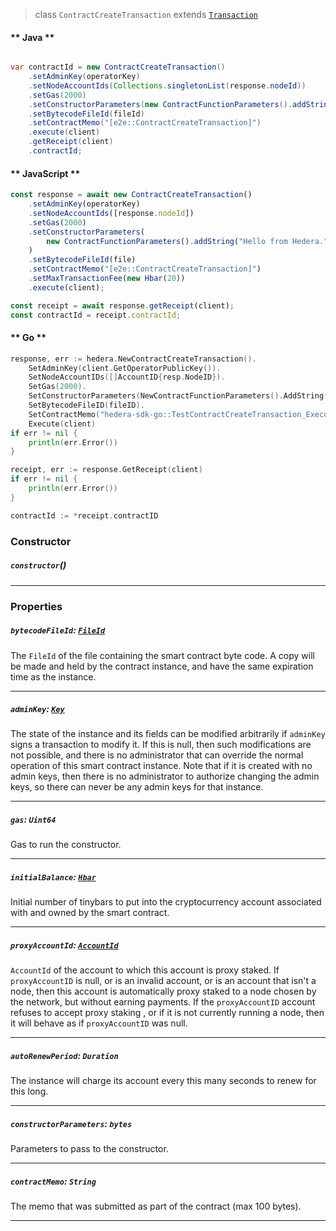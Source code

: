 > class `ContractCreateTransaction` extends [`Transaction`](reference/core/Transaction.md)

<!-- tabs:start -->

#### ** Java **

```java

var contractId = new ContractCreateTransaction()
    .setAdminKey(operatorKey)
    .setNodeAccountIds(Collections.singletonList(response.nodeId))
    .setGas(2000)
    .setConstructorParameters(new ContractFunctionParameters().addString("Hello from Hedera."))
    .setBytecodeFileId(fileId)
    .setContractMemo("[e2e::ContractCreateTransaction]")
    .execute(client)
    .getReceipt(client)
    .contractId;
```

#### ** JavaScript **

```js
const response = await new ContractCreateTransaction()
    .setAdminKey(operatorKey)
    .setNodeAccountIds([response.nodeId])
    .setGas(2000)
    .setConstructorParameters(
        new ContractFunctionParameters().addString("Hello from Hedera.")
    )
    .setBytecodeFileId(file)
    .setContractMemo("[e2e::ContractCreateTransaction]")
    .setMaxTransactionFee(new Hbar(20))
    .execute(client);

const receipt = await response.getReceipt(client);
const contractId = receipt.contractId;
```

#### ** Go **

```go
response, err := hedera.NewContractCreateTransaction().
    SetAdminKey(client.GetOperatorPublicKey()).
    SetNodeAccountIDs([]AccountID{resp.NodeID}).
    SetGas(2000).
    SetConstructorParameters(NewContractFunctionParameters().AddString("hello from hedera")).
    SetBytecodeFileID(fileID).
    SetContractMemo("hedera-sdk-go::TestContractCreateTransaction_Execute").
    Execute(client)
if err != nil {
    println(err.Error())
}

receipt, err := response.GetReceipt(client)
if err != nil {
    println(err.Error())
}

contractId := *receipt.contractID
```

<!-- tabs:end -->

### Constructor

##### `constructor`()

---

### Properties

##### `bytecodeFileId`: [`FileId`](reference/file/FileId.md)

The `FileId` of the file containing the smart contract byte code.
A copy will be made and held by the contract instance, and have the same expiration time as the instance.

---

##### `adminKey`: [`Key`](reference/cryptography/Key.md)

The state of the instance and its fields can be modified arbitrarily if `adminKey` signs a transaction to modify it.
If this is null, then such modifications are not possible, and there is no administrator that can override the normal operation of this smart contract instance.
Note that if it is created with no admin keys, then there is no administrator to authorize changing the admin keys, so there can never be any admin keys for that instance.

---

##### `gas`: `Uint64`

Gas to run the constructor.

---

##### `initialBalance`: [`Hbar`](reference/Hbar.md)

Initial number of tinybars to put into the cryptocurrency account associated with and owned by the smart contract.

---

##### `proxyAccountId`: [`AccountId`](reference/cryptocurrency/AccountId.md)

`AccountId` of the account to which this account is proxy staked.
If `proxyAccountID` is null, or is an invalid account, or is an account that isn't a node, then this account is automatically proxy staked to a node chosen by the network, but without earning payments.
If the `proxyAccountID` account refuses to accept proxy staking , or if it is not currently running a node, then it will behave as if `proxyAccountID` was null.

---

##### `autoRenewPeriod`: `Duration`

The instance will charge its account every this many seconds to renew for this long.

---

##### `constructorParameters`: `bytes`

Parameters to pass to the constructor.

---

##### `contractMemo`: `String`

The memo that was submitted as part of the contract (max 100 bytes).

---
